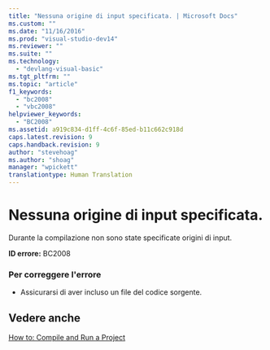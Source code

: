 ```yaml
---
title: "Nessuna origine di input specificata. | Microsoft Docs"
ms.custom: ""
ms.date: "11/16/2016"
ms.prod: "visual-studio-dev14"
ms.reviewer: ""
ms.suite: ""
ms.technology: 
  - "devlang-visual-basic"
ms.tgt_pltfrm: ""
ms.topic: "article"
f1_keywords: 
  - "bc2008"
  - "vbc2008"
helpviewer_keywords: 
  - "BC2008"
ms.assetid: a919c834-d1ff-4c6f-85ed-b11c662c918d
caps.latest.revision: 9
caps.handback.revision: 9
author: "stevehoag"
ms.author: "shoag"
manager: "wpickett"
translationtype: Human Translation
---
```

# Nessuna origine di input specificata.
Durante la compilazione non sono state specificate origini di input.  
  
 **ID errore:** BC2008  
  
### Per correggere l'errore  
  
-   Assicurarsi di aver incluso un file del codice sorgente.  
  
## Vedere anche  
 [How to: Compile and Run a Project](../../visual-basic/developing-apps/using-ide/how-to-compile-and-run-a-project.md)